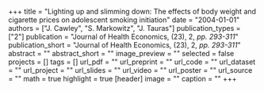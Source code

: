 +++
title = "Lighting up and slimming down: The effects of body weight and cigarette prices on adolescent smoking initiation"
date = "2004-01-01"
authors = ["J. Cawley", "S. Markowitz", "J. Tauras"]
publication_types = ["2"]
publication = "Journal of Health Economics, (23), 2, _pp. 293-311_"
publication_short = "Journal of Health Economics, (23), 2, _pp. 293-311_"
abstract = ""
abstract_short = ""
image_preview = ""
selected = false
projects = []
tags = []
url_pdf = ""
url_preprint = ""
url_code = ""
url_dataset = ""
url_project = ""
url_slides = ""
url_video = ""
url_poster = ""
url_source = ""
math = true
highlight = true
[header]
image = ""
caption = ""
+++
